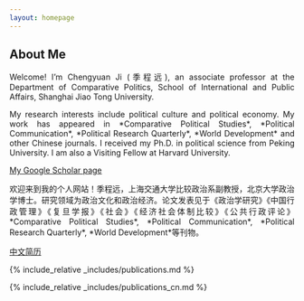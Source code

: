 ```yaml
---
layout: homepage
---
```


## About Me

<p style="text-align:justify">
Welcome! I’m Chengyuan Ji (季程远), an associate professor at the Department of Comparative Politics, School of International and Public Affairs, Shanghai Jiao Tong University.
</p>

<p style="text-align:justify">
My research interests include political culture and political economy. My work has appeared in *Comparative Political Studies*, *Political Communication*, *Political Research Quarterly*, *World Development* and other Chinese journals. I received my Ph.D. in political science from Peking University. I am also a Visiting Fellow at Harvard University.
</p>

[My Google Scholar page](https://scholar.google.com.hk/citations?user=PPXcdVUAAAAJ&hl=zh-CN)

<p style="text-align:justify">
欢迎来到我的个人网站！季程远，上海交通大学比较政治系副教授，北京大学政治学博士。研究领域为政治文化和政治经济。论文发表见于《政治学研究》《中国行政管理》《复旦学报》《社会》《经济社会体制比较》《公共行政评论》*Comparative Political Studies*, *Political Communication*, *Political Research Quarterly*, *World Development*等刊物。
</p>

[中文简历](https://chengyuanji.com/assets/files/cv_ch.pdf)

{% include_relative _includes/publications.md %}

{% include_relative _includes/publications_cn.md %}
